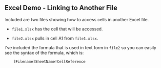 Excel Demo - Linking to Another File
---

Included are two files showing how to access cells in another Excel file. 

* `file1.xlsx` has the cell that will be accessed. 

* `file2.xlsx` pulls in cell A1 from `file1.xlsx`.

I've included the formula that is used in text form in `file2` so you can easily see the syntax of the formula, which is:

```
    [Filename]SheetName!CellReference
```
